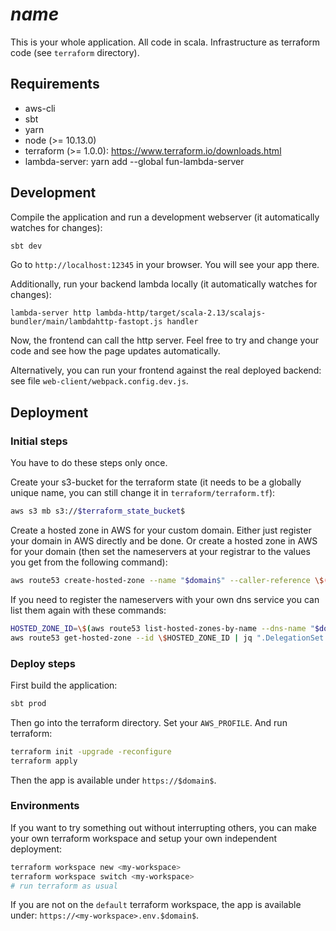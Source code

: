 # $name$

This is your whole application. All code in scala. Infrastructure as terraform code (see `terraform` directory).

## Requirements

- aws-cli
- sbt
- yarn
- node (>= 10.13.0)
- terraform (>= 1.0.0): https://www.terraform.io/downloads.html
- lambda-server: yarn add --global fun-lambda-server

## Development

Compile the application and run a development webserver (it automatically watches for changes):
```sh
sbt dev
```

Go to `http://localhost:12345` in your browser. You will see your app there.

Additionally, run your backend lambda locally (it automatically watches for changes):

```
lambda-server http lambda-http/target/scala-2.13/scalajs-bundler/main/lambdahttp-fastopt.js handler
```

Now, the frontend can call the http server. Feel free to try and change your code and see how the page updates automatically.

Alternatively, you can run your frontend against the real deployed backend: see file `web-client/webpack.config.dev.js`.

## Deployment

### Initial steps

You have to do these steps only once.

Create your s3-bucket for the terraform state (it needs to be a globally unique name, you can still change it in `terraform/terraform.tf`):

```sh
aws s3 mb s3://$terraform_state_bucket$
```

Create a hosted zone in AWS for your custom domain.
Either just register your domain in AWS directly and be done.
Or create a hosted zone in AWS for your domain (then set the nameservers at your registrar to the values you get from the following command):

```sh
aws route53 create-hosted-zone --name "$domain$" --caller-reference \$(date +%s)
```

If you need to register the nameservers with your own dns service you can list them again with these commands:

```sh
HOSTED_ZONE_ID=\$(aws route53 list-hosted-zones-by-name --dns-name "$domain$" | jq -r ".HostedZones[0].Id")
aws route53 get-hosted-zone --id \$HOSTED_ZONE_ID | jq ".DelegationSet.NameServers"
```

### Deploy steps

First build the application:

```sh
sbt prod
```

Then go into the terraform directory. Set your `AWS_PROFILE`. And run terraform:

```sh
terraform init -upgrade -reconfigure
terraform apply
```

Then the app is available under `https://$domain$`.

### Environments

If you want to try something out without interrupting others, you can make your own terraform workspace and setup your own independent deployment:

```sh
terraform workspace new <my-workspace>
terraform workspace switch <my-workspace>
# run terraform as usual
```

If you are not on the `default` terraform workspace, the app is available under: `https://<my-workspace>.env.$domain$`.
